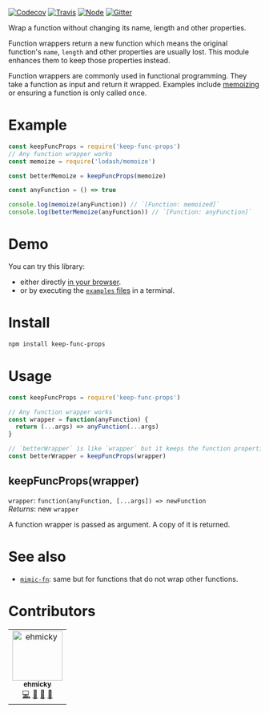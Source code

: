 [![Codecov](https://img.shields.io/codecov/c/github/ehmicky/keep-func-props.svg?label=tested&logo=codecov)](https://codecov.io/gh/ehmicky/keep-func-props) [![Travis](https://img.shields.io/badge/cross-platform-4cc61e.svg?logo=travis)](https://travis-ci.org/ehmicky/keep-func-props) [![Node](https://img.shields.io/node/v/keep-func-props.svg?logo=node.js)](https://www.npmjs.com/package/keep-func-props) [![Gitter](https://img.shields.io/gitter/room/ehmicky/keep-func-props.svg?logo=gitter)](https://gitter.im/ehmicky/keep-func-props)

Wrap a function without changing its name, length and other properties.

Function wrappers return a new function which means the original
function's `name`, `length` and other properties are usually lost. This module
enhances them to keep those properties instead.

Function wrappers are commonly used in functional programming. They take a
function as input and return it wrapped. Examples include
[memoizing](https://github.com/planttheidea/moize) or ensuring a function is
only called once.

# Example

<!-- eslint-disable import/no-extraneous-dependencies, import/no-internal-modules, node/no-extraneous-require -->

```js
const keepFuncProps = require('keep-func-props')
// Any function wrapper works
const memoize = require('lodash/memoize')

const betterMemoize = keepFuncProps(memoize)

const anyFunction = () => true

console.log(memoize(anyFunction)) // `[Function: memoized]`
console.log(betterMemoize(anyFunction)) // `[Function: anyFunction]`
```

# Demo

You can try this library:

- either directly [in your browser](https://repl.it/@ehmicky/keep-func-props).
- or by executing the [`examples` files](examples/README.md) in a terminal.

# Install

```bash
npm install keep-func-props
```

# Usage

<!-- eslint-disable import/no-extraneous-dependencies, node/no-extraneous-require -->

```js
const keepFuncProps = require('keep-func-props')

// Any function wrapper works
const wrapper = function(anyFunction) {
  return (...args) => anyFunction(...args)
}

// `betterWrapper` is like `wrapper` but it keeps the function properties
const betterWrapper = keepFuncProps(wrapper)
```

## keepFuncProps(wrapper)

`wrapper`: `function(anyFunction, [...args]) => newFunction`<br>
_Returns_: new `wrapper`

A function wrapper is passed as argument. A copy of it is returned.

# See also

- [`mimic-fn`](https://github.com/sindresorhus/mimic-fn): same but for
  functions that do not wrap other functions.

# Contributors

<!-- ALL-CONTRIBUTORS-LIST:START -->
<!-- prettier-ignore -->
<table><tr><td align="center"><a href="https://twitter.com/ehmicky"><img src="https://avatars2.githubusercontent.com/u/8136211?v=4" width="100px;" alt="ehmicky"/><br /><sub><b>ehmicky</b></sub></a><br /><a href="https://github.com/ehmicky/keep-func-props/commits?author=ehmicky" title="Code">💻</a> <a href="#design-ehmicky" title="Design">🎨</a> <a href="#ideas-ehmicky" title="Ideas, Planning, & Feedback">🤔</a> <a href="https://github.com/ehmicky/keep-func-props/commits?author=ehmicky" title="Documentation">📖</a></td></tr></table>

<!-- ALL-CONTRIBUTORS-LIST:END -->

